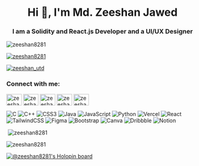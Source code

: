 <h1 align="center">Hi 👋, I'm Md. Zeeshan Jawed</h1>
<h3 align="center">I am a Solidity and React.js Developer and a UI/UX Designer </h3>

<p align="left"> <img src="https://komarev.com/ghpvc/?username=zeeshan8281&label=Profile%20views&color=0e75b6&style=flat" alt="zeeshan8281" /> </p>

<p align="left"> <a href="https://github.com/ryo-ma/github-profile-trophy"><img src="https://github-profile-trophy.vercel.app/?username=zeeshan8281" alt="zeeshan8281" /></a> </p>

<p align="left"> <a href="https://twitter.com/zeeshan_utd" target="blank"><img src="https://img.shields.io/twitter/follow/zeeshan_utd?logo=twitter&style=for-the-badge" alt="zeeshan_utd" /></a> </p>

<h3 align="left">Connect with me:</h3>
<p align="left">
<a href="https://twitter.com/zeeshan_utd" target="blank"><img align="center" src="https://raw.githubusercontent.com/rahuldkjain/github-profile-readme-generator/master/src/images/icons/Social/twitter.svg" alt="zeeshan_utd" height="30" width="40" /></a>
<a href="https://dribbble.com/zeeshan8281" target="blank"><img align="center" src="https://raw.githubusercontent.com/rahuldkjain/github-profile-readme-generator/master/src/images/icons/Social/dribbble.svg" alt="zeeshan8281" height="30" width="40" /></a>
<a href="https://www.behance.net/zeeshanjawed" target="blank"><img align="center" src="https://raw.githubusercontent.com/rahuldkjain/github-profile-readme-generator/master/src/images/icons/Social/behance.svg" alt="zeeshanjawed" height="30" width="40" /></a>
<a href="https://www.codechef.com/users/zeeshan8281" target="blank"><img align="center" src="https://cdn.jsdelivr.net/npm/simple-icons@3.1.0/icons/codechef.svg" alt="zeeshan8281" height="30" width="40" /></a>
<a href="https://www.hackerrank.com/zeeshan8281" target="blank"><img align="center" src="https://raw.githubusercontent.com/rahuldkjain/github-profile-readme-generator/master/src/images/icons/Social/hackerrank.svg" alt="zeeshan8281" height="30" width="40" /></a>
</p>

![C](https://img.shields.io/badge/c-%2300599C.svg?style=for-the-badge&logo=c&logoColor=white) ![C++](https://img.shields.io/badge/c++-%2300599C.svg?style=for-the-badge&logo=c%2B%2B&logoColor=white) ![CSS3](https://img.shields.io/badge/css3-%231572B6.svg?style=for-the-badge&logo=css3&logoColor=white) ![Java](https://img.shields.io/badge/java-%23ED8B00.svg?style=for-the-badge&logo=java&logoColor=white) ![JavaScript](https://img.shields.io/badge/javascript-%23323330.svg?style=for-the-badge&logo=javascript&logoColor=%23F7DF1E) ![Python](https://img.shields.io/badge/python-3670A0?style=for-the-badge&logo=python&logoColor=ffdd54) ![Vercel](https://img.shields.io/badge/vercel-%23000000.svg?style=for-the-badge&logo=vercel&logoColor=white) ![React](https://img.shields.io/badge/react-%2320232a.svg?style=for-the-badge&logo=react&logoColor=%2361DAFB) ![TailwindCSS](https://img.shields.io/badge/tailwindcss-%2338B2AC.svg?style=for-the-badge&logo=tailwind-css&logoColor=white) 	![Figma](https://img.shields.io/badge/figma-%23F24E1E.svg?style=for-the-badge&logo=figma&logoColor=white) ![Bootstrap](https://img.shields.io/badge/bootstrap-%23563D7C.svg?style=for-the-badge&logo=bootstrap&logoColor=white) ![Canva](https://img.shields.io/badge/Canva-%2300C4CC.svg?style=for-the-badge&logo=Canva&logoColor=white) ![Dribbble](https://img.shields.io/badge/Dribbble-EA4C89?style=for-the-badge&logo=dribbble&logoColor=white) ![Notion](https://img.shields.io/badge/Notion-%23000000.svg?style=for-the-badge&logo=notion&logoColor=white)

<p>&nbsp;<img align="center" src="https://github-readme-stats.vercel.app/api?username=zeeshan8281&show_icons=true&locale=en" alt="zeeshan8281" /></p>

<p><img align="center" src="https://github-readme-streak-stats.herokuapp.com/?user=zeeshan8281&" alt="zeeshan8281" /></p>

[![@zeeshan8281's Holopin board](https://holopin.me/zeeshan8281)](https://holopin.io/@zeeshan8281)

